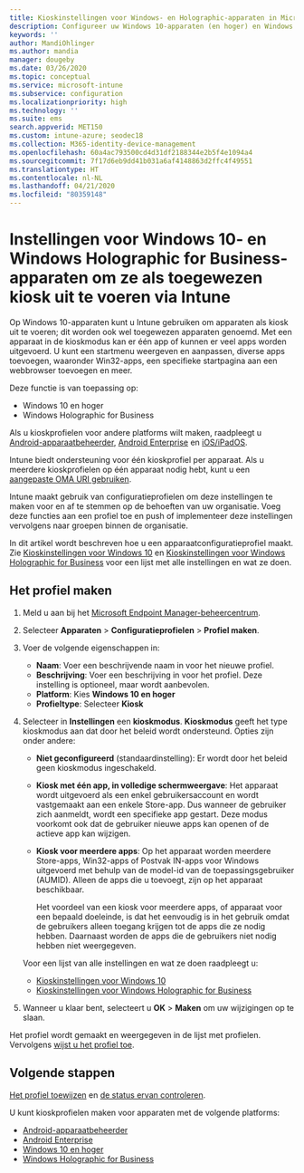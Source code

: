 ```yaml
---
title: Kioskinstellingen voor Windows- en Holographic-apparaten in Microsoft Intune - Azure | Microsoft Docs
description: Configureer uw Windows 10-apparaten (en hoger) en Windows Holographic for Business-apparaten als kiosken voor één app en voor meerdere apps, pas het menu Start aan, voeg apps toe, geef de taakbalk weer, en configureer een webbrowser in Microsoft Intune.
keywords: ''
author: MandiOhlinger
ms.author: mandia
manager: dougeby
ms.date: 03/26/2020
ms.topic: conceptual
ms.service: microsoft-intune
ms.subservice: configuration
ms.localizationpriority: high
ms.technology: ''
ms.suite: ems
search.appverid: MET150
ms.custom: intune-azure; seodec18
ms.collection: M365-identity-device-management
ms.openlocfilehash: 60a4ac793500cd4d31df2188344e2b5f4e1094a4
ms.sourcegitcommit: 7f17d6eb9dd41b031a6af4148863d2ffc4f49551
ms.translationtype: HT
ms.contentlocale: nl-NL
ms.lasthandoff: 04/21/2020
ms.locfileid: "80359148"
---
```

# <a name="windows-10-and-windows-holographic-for-business-device-settings-to-run-as-a-dedicated-kiosk-using-intune"></a>Instellingen voor Windows 10- en Windows Holographic for Business-apparaten om ze als toegewezen kiosk uit te voeren via Intune

Op Windows 10-apparaten kunt u Intune gebruiken om apparaten als kiosk uit te voeren; dit worden ook wel toegewezen apparaten genoemd. Met een apparaat in de kioskmodus kan er één app of kunnen er veel apps worden uitgevoerd. U kunt een startmenu weergeven en aanpassen, diverse apps toevoegen, waaronder Win32-apps, een specifieke startpagina aan een webbrowser toevoegen en meer. 

Deze functie is van toepassing op:

- Windows 10 en hoger
- Windows Holographic for Business

Als u kioskprofielen voor andere platforms wilt maken, raadpleegt u [Android-apparaatbeheerder](device-restrictions-android.md#kiosk), [Android Enterprise](device-restrictions-android-for-work.md#dedicated-devices) en [iOS/iPadOS](device-restrictions-ios.md#kiosk).

Intune biedt ondersteuning voor één kioskprofiel per apparaat. Als u meerdere kioskprofielen op één apparaat nodig hebt, kunt u een [aangepaste OMA URI gebruiken](custom-settings-windows-10.md).

Intune maakt gebruik van configuratieprofielen om deze instellingen te maken voor en af te stemmen op de behoeften van uw organisatie. Voeg deze functies aan een profiel toe en push of implementeer deze instellingen vervolgens naar groepen binnen de organisatie.

In dit artikel wordt beschreven hoe u een apparaatconfiguratieprofiel maakt. Zie [Kioskinstellingen voor Windows 10](kiosk-settings-windows.md) en [Kioskinstellingen voor Windows Holographic for Business](kiosk-settings-holographic.md) voor een lijst met alle instellingen en wat ze doen.

## <a name="create-the-profile"></a>Het profiel maken

1. Meld u aan bij het [Microsoft Endpoint Manager-beheercentrum](https://go.microsoft.com/fwlink/?linkid=2109431).
2. Selecteer **Apparaten** > **Configuratieprofielen** > **Profiel maken**.
3. Voer de volgende eigenschappen in:

   - **Naam**: Voer een beschrijvende naam in voor het nieuwe profiel.
   - **Beschrijving**: Voer een beschrijving in voor het profiel. Deze instelling is optioneel, maar wordt aanbevolen.
   - **Platform**: Kies **Windows 10 en hoger**
   - **Profieltype**: Selecteer **Kiosk**

4. Selecteer in **Instellingen** een **kioskmodus**. **Kioskmodus** geeft het type kioskmodus aan dat door het beleid wordt ondersteund. Opties zijn onder andere:

    - **Niet geconfigureerd** (standaardinstelling): Er wordt door het beleid geen kioskmodus ingeschakeld.
    - **Kiosk met één app, in volledige schermweergave**: Het apparaat wordt uitgevoerd als een enkel gebruikersaccount en wordt vastgemaakt aan een enkele Store-app. Dus wanneer de gebruiker zich aanmeldt, wordt een specifieke app gestart. Deze modus voorkomt ook dat de gebruiker nieuwe apps kan openen of de actieve app kan wijzigen.
    - **Kiosk voor meerdere apps**: Op het apparaat worden meerdere Store-apps, Win32-apps of Postvak IN-apps voor Windows uitgevoerd met behulp van de model-id van de toepassingsgebruiker (AUMID). Alleen de apps die u toevoegt, zijn op het apparaat beschikbaar.

        Het voordeel van een kiosk voor meerdere apps, of apparaat voor een bepaald doeleinde, is dat het eenvoudig is in het gebruik omdat de gebruikers alleen toegang krijgen tot de apps die ze nodig hebben. Daarnaast worden de apps die de gebruikers niet nodig hebben niet weergegeven.

    Voor een lijst van alle instellingen en wat ze doen raadpleegt u:
      - [Kioskinstellingen voor Windows 10](kiosk-settings-windows.md)
      - [Kioskinstellingen voor Windows Holographic for Business](kiosk-settings-holographic.md)

5. Wanneer u klaar bent, selecteert u **OK** > **Maken** om uw wijzigingen op te slaan.

Het profiel wordt gemaakt en weergegeven in de lijst met profielen. Vervolgens [wijst u het profiel toe](device-profile-assign.md).

## <a name="next-steps"></a>Volgende stappen

[Het profiel toewijzen](device-profile-assign.md) en [de status ervan controleren](device-profile-monitor.md).

U kunt kioskprofielen maken voor apparaten met de volgende platforms:

- [Android-apparaatbeheerder](device-restrictions-android.md#kiosk)
- [Android Enterprise](device-restrictions-android-for-work.md#dedicated-devices)
- [Windows 10 en hoger](kiosk-settings-windows.md)
- [Windows Holographic for Business](kiosk-settings-holographic.md)
